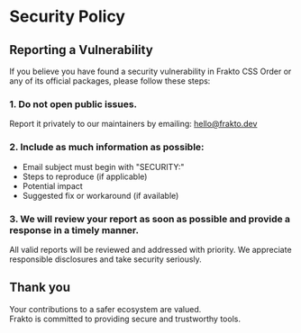 # Security Policy

## Reporting a Vulnerability

If you believe you have found a security vulnerability in Frakto CSS Order or any of its official packages, please follow these steps:

### 1. Do not open public issues.

Report it privately to our maintainers by emailing: hello@frakto.dev

### 2. Include as much information as possible:

- Email subject must begin with "SECURITY:"
- Steps to reproduce (if applicable)
- Potential impact
- Suggested fix or workaround (if available)

### 3. We will review your report as soon as possible and provide a response in a timely manner.

All valid reports will be reviewed and addressed with priority. We appreciate responsible disclosures and take security seriously.

## Thank you

Your contributions to a safer ecosystem are valued.  
Frakto is committed to providing secure and trustworthy tools.
